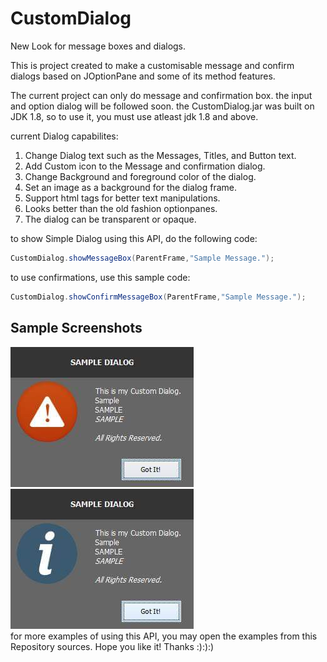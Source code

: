# CustomDialog
New Look for message boxes and dialogs.

This is project created to make a customisable message and confirm dialogs
based on JOptionPane and some of its method features.

The current project can only do message and confirmation box. the input and option dialog will be followed soon.
the CustomDialog.jar was built on JDK 1.8, so to use it, you must use atleast jdk 1.8 and above.

current Dialog capabilites:

1. Change Dialog text such as the Messages, Titles, and Button text.
2. Add Custom icon to the Message and confirmation dialog.
3. Change Background and foreground color of the dialog.
4. Set an image as a background for the dialog frame.
5. Support html tags for better text manipulations.
6. Looks better than the old fashion optionpanes.
7. The dialog can be transparent or opaque.

to show Simple Dialog using this API, do the following code:

```Java
CustomDialog.showMessageBox(ParentFrame,"Sample Message.");
```
                          
to use confirmations, use this sample code:

```Java
CustomDialog.showConfirmMessageBox(ParentFrame,"Sample Message.");
```

<h2>Sample Screenshots</h2>
<div>
  <img src = "https://github.com/MarkMyWord03/Custom-Dialog/blob/master/src/kramyer/urbano/error.jpg.jpeg">
  <img src = "https://github.com/MarkMyWord03/Custom-Dialog/blob/master/src/kramyer/urbano/info.jpg.jpeg">
  </div>
for more examples of using this API, you may open the examples from this Repository sources.
Hope you like it! Thanks :):):)
